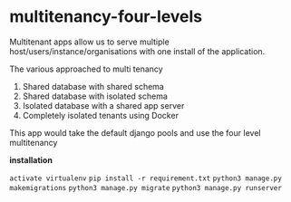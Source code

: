 # multitenancy-four-levels
Multitenant apps allow us to serve multiple host/users/instance/organisations with one install of the application. 

The various approached to multi tenancy
  1. Shared database with shared schema
  2. Shared database with isolated schema
  3. Isolated database with a shared app server
  4. Completely isolated tenants using Docker
  
This app would take the default django pools and use the four level multitenancy


__installation__
   
`activate virtualenv`
`pip install -r requirement.txt`
`python3 manage.py makemigrations`
`python3 manage.py migrate`
`python3 manage.py runserver`

